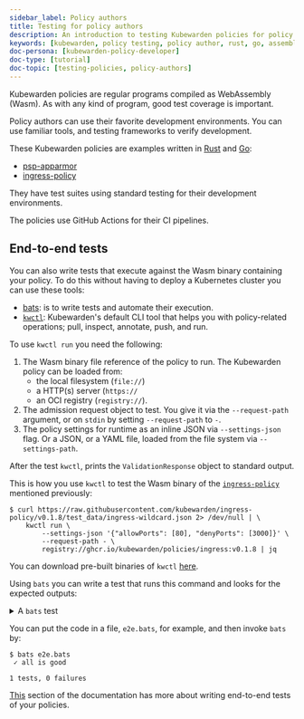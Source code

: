 ```yaml
---
sidebar_label: Policy authors
title: Testing for policy authors
description: An introduction to testing Kubewarden policies for policy authors.
keywords: [kubewarden, policy testing, policy author, rust, go, assemblyscript, development environment]
doc-persona: [kubewarden-policy-developer]
doc-type: [tutorial]
doc-topic: [testing-policies, policy-authors]
---
```


<head>
  <link rel="canonical" href="https://docs.kubewarden.io/tutorials/testing-policies/policy-authors"/>
</head>

Kubewarden policies are regular programs compiled as WebAssembly (Wasm).
As with any kind of program, good test coverage is important.

Policy authors can use their favorite development environments.
You can use familiar tools, and testing frameworks to verify development.

These Kubewarden policies are examples written in
[Rust](../writing-policies/rust/01-intro-rust.md) and
[Go](../writing-policies/go/01-intro-go.md):

- [psp-apparmor](https://github.com/kubewarden/psp-apparmor)
- [ingress-policy](https://github.com/kubewarden/ingress-policy)

They have test suites using standard testing for their development environments.

The policies use GitHub Actions for their CI pipelines.

## End-to-end tests

You can also write tests that execute against the Wasm binary containing your policy.
To do this without having to deploy a Kubernetes cluster you can use these tools:

- [bats](https://github.com/bats-core/bats-core): is to write tests and automate their execution.
- [`kwctl`](https://github.com/kubewarden/kwctl): Kubewarden's default CLI tool that helps you with policy-related operations; pull, inspect, annotate, push, and run.

To use `kwctl run` you need the following:

1. The Wasm binary file reference of the policy to run.
The Kubewarden policy can be loaded from:
    - the local filesystem (`file://`)
    - a HTTP(s) server (`https://`
    - an OCI registry (`registry://`).
1. The admission request object to test.
You give it via the `--request-path` argument,
or on `stdin` by setting `--request-path` to `-`.
1. The policy settings for runtime as an inline JSON via `--settings-json` flag.
Or a JSON, or a YAML file, loaded from the file system via `--settings-path`.

After the test `kwctl`, prints the `ValidationResponse` object to standard output.

This is how you use `kwctl` to test the Wasm binary of the [`ingress-policy`](https://github.com/kubewarden/ingress-policy) mentioned previously:

```console
$ curl https://raw.githubusercontent.com/kubewarden/ingress-policy/v0.1.8/test_data/ingress-wildcard.json 2> /dev/null | \
    kwctl run \
        --settings-json '{"allowPorts": [80], "denyPorts": [3000]}' \
        --request-path - \
        registry://ghcr.io/kubewarden/policies/ingress:v0.1.8 | jq
```

You can download pre-built binaries of `kwctl`
[here](https://github.com/kubewarden/kwctl/releases).

Using `bats` you can write a test that runs this command and looks for the expected outputs:

<details>

<summary>A <code>bats</code> test</summary>

```bash
@test "all is good" {
  run kwctl run \
    --request-path test_data/ingress-wildcard.json \
    --settings-json '{"allowPorts": [80], "denyPorts": [3000]}' \
    ingress-policy.wasm

  # this prints the output when one the checks below fails
  echo "output = ${output}"

  # settings validation passed
  [[ "$output" == *"valid: true"* ]]

  # request accepted
  [[ "$output" == *"allowed: true"* ]]
}
```

</details>

You can put the code in a file, `e2e.bats`, for example, and then invoke `bats` by:

```
$ bats e2e.bats
 ✓ all is good

1 tests, 0 failures
```

[This](../writing-policies/go/05-e2e-tests.md)
section of the documentation has more about writing end-to-end tests of your policies.
